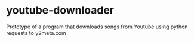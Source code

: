 # youtube-downloader
Prototype of a program that downloads songs from Youtube using python requests to y2meta.com
